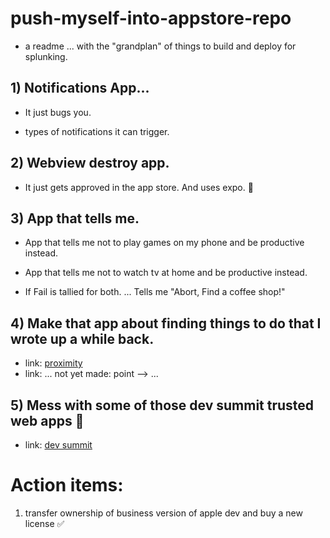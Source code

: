 # push-myself-into-appstore-repo
 - a readme ... with the "grandplan" of things to build and deploy for splunking.

## 1) Notifications App...
 - It just bugs you.

 - types of notifications it can trigger.

## 2) Webview destroy app. 
 - It just gets approved in the app store. And uses expo. 🤫

## 3) App that tells me.
 - App that tells me not to play games on my phone and be productive instead.
 - App that tells me not to watch tv at home and be productive instead.

 - If Fail is tallied for both. ... Tells me "Abort, Find a coffee shop!"

## 4) Make that app about finding things to do that I wrote up a while back.
 - link: [proximity](https://github.com/MichaelDimmitt/proximity.git)
 - link: ... not yet made: point --> ...

## 5) Mess with some of those dev summit trusted web apps 💯
 - link: [dev summit](https://github.com/GoogleChrome/devsummit)

# Action items:
1) transfer ownership of business version of apple dev and buy a new license ✅


